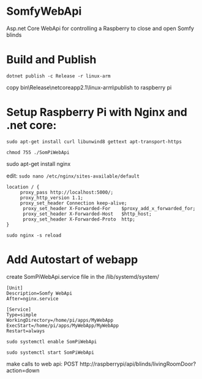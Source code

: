 # SomfyWebApi
Asp.net Core WebApi for controlling a Raspberry to close and open Somfy blinds

# Build and Publish
`dotnet publish -c Release -r linux-arm`

copy bin\Release\netcoreapp2.1\linux-arm\publish to raspberry pi

# Setup Raspberry Pi with Nginx and .net core:
`sudo apt-get install curl libunwind8 gettext apt-transport-https`

`chmod 755 ./SomPiWebApi`

sudo apt-get install nginx

edit: 
`sudo nano /etc/nginx/sites-available/default`

```
location / {
     proxy_pass http://localhost:5000/;
     proxy_http_version 1.1;
     proxy_set_header Connection keep-alive;
      proxy_set_header X-Forwarded-For    $proxy_add_x_forwarded_for;
      proxy_set_header X-Forwarded-Host   $http_host;
      proxy_set_header X-Forwarded-Proto  http;
}
```

`sudo nginx -s reload`

# Add Autostart of webapp
create SomPiWebApi.service file in the /lib/systemd/system/

```
[Unit]
Description=Somfy WebApi
After=nginx.service
 
[Service]
Type=simple
WorkingDirectory=/home/pi/apps/MyWebApp
ExecStart=/home/pi/apps/MyWebApp/MyWebApp
Restart=always
```

`sudo systemctl enable SomPiWebApi`

`sudo systemctl start SomPiWebApi`


make calls to web api:
POST http://raspberrypi/api/blinds/livingRoomDoor?action=down

